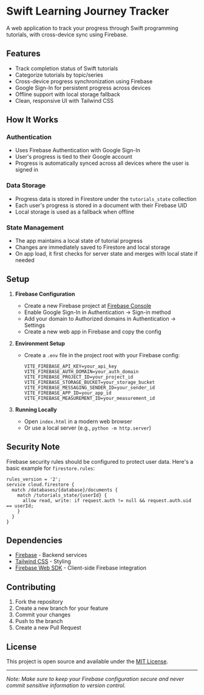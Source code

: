 # Swift Learning Journey Tracker

A web application to track your progress through Swift programming tutorials, with cross-device sync using Firebase.

## Features

- Track completion status of Swift tutorials
- Categorize tutorials by topic/series
- Cross-device progress synchronization using Firebase
- Google Sign-In for persistent progress across devices
- Offline support with local storage fallback
- Clean, responsive UI with Tailwind CSS

## How It Works

### Authentication
- Uses Firebase Authentication with Google Sign-In
- User's progress is tied to their Google account
- Progress is automatically synced across all devices where the user is signed in

### Data Storage
- Progress data is stored in Firestore under the `tutorials_state` collection
- Each user's progress is stored in a document with their Firebase UID
- Local storage is used as a fallback when offline

### State Management
- The app maintains a local state of tutorial progress
- Changes are immediately saved to Firestore and local storage
- On app load, it first checks for server state and merges with local state if needed

## Setup

1. **Firebase Configuration**
   - Create a new Firebase project at [Firebase Console](https://console.firebase.google.com/)
   - Enable Google Sign-In in Authentication → Sign-in method
   - Add your domain to Authorized domains in Authentication → Settings
   - Create a new web app in Firebase and copy the config

2. **Environment Setup**
   - Create a `.env` file in the project root with your Firebase config:
     ```
     VITE_FIREBASE_API_KEY=your_api_key
     VITE_FIREBASE_AUTH_DOMAIN=your_auth_domain
     VITE_FIREBASE_PROJECT_ID=your_project_id
     VITE_FIREBASE_STORAGE_BUCKET=your_storage_bucket
     VITE_FIREBASE_MESSAGING_SENDER_ID=your_sender_id
     VITE_FIREBASE_APP_ID=your_app_id
     VITE_FIREBASE_MEASUREMENT_ID=your_measurement_id
     ```

3. **Running Locally**
   - Open `index.html` in a modern web browser
   - Or use a local server (e.g., `python -m http.server`)

## Security Note

Firebase security rules should be configured to protect user data. Here's a basic example for `firestore.rules`:

```
rules_version = '2';
service cloud.firestore {
  match /databases/{database}/documents {
    match /tutorials_state/{userId} {
      allow read, write: if request.auth != null && request.auth.uid == userId;
    }
  }
}
```

## Dependencies

- [Firebase](https://firebase.google.com/) - Backend services
- [Tailwind CSS](https://tailwindcss.com/) - Styling
- [Firebase Web SDK](https://firebase.google.com/docs/web/setup) - Client-side Firebase integration

## Contributing

1. Fork the repository
2. Create a new branch for your feature
3. Commit your changes
4. Push to the branch
5. Create a new Pull Request

## License

This project is open source and available under the [MIT License](LICENSE).

---

*Note: Make sure to keep your Firebase configuration secure and never commit sensitive information to version control.*
